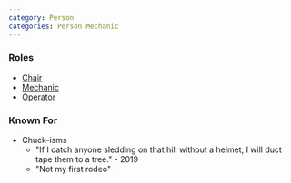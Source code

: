 ```yaml
---
category: Person
categories: Person Mechanic
---
```


### Roles

* [Chair](Chair)
* [Mechanic](Mechanic)
* [Operator](Operator)

### Known For

* Chuck-isms
    * "If I catch anyone sledding on that hill without a helmet, I will duct tape them to a tree." - 2019
    * "Not my first rodeo"
